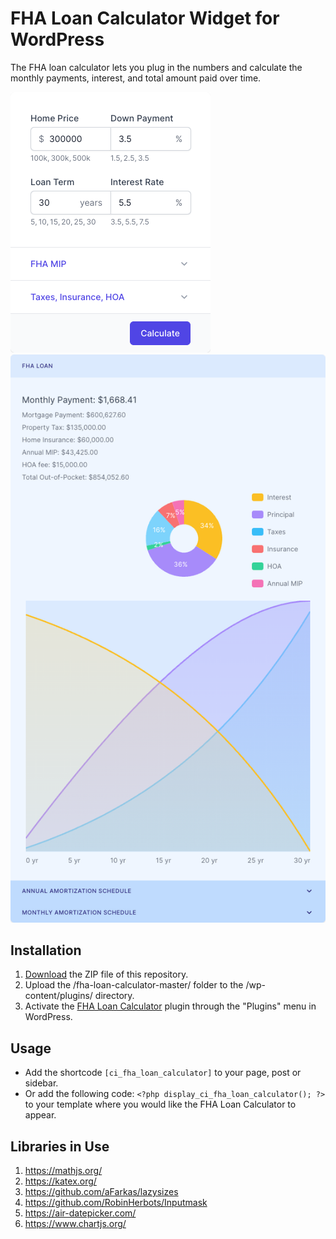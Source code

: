 # FHA Loan Calculator Widget for WordPress

The FHA loan calculator lets you plug in the numbers and calculate the monthly payments, interest, and total amount paid over time.

![FHA Loan Calculator Input Form](/assets/images/screenshot-1.png "FHA Loan Calculator Input Form")
![FHA Loan Calculator Calculation Results](/assets/images/screenshot-2.png "FHA Loan Calculator Calculation Results")

## Installation

1. [Download](https://github.com/pub-calculator-io/fha-loan-calculator/archive/refs/heads/master.zip) the ZIP file of this repository.
2. Upload the /fha-loan-calculator-master/ folder to the /wp-content/plugins/ directory.
3. Activate the [FHA Loan Calculator](https://www.calculator.io/fha-loan-calculator/ "FHA Loan Calculator Homepage") plugin through the "Plugins" menu in WordPress.

## Usage
* Add the shortcode `[ci_fha_loan_calculator]` to your page, post or sidebar.
* Or add the following code: `<?php display_ci_fha_loan_calculator(); ?>` to your template where you would like the FHA Loan Calculator to appear.

## Libraries in Use
1. https://mathjs.org/
2. https://katex.org/
3. https://github.com/aFarkas/lazysizes
4. https://github.com/RobinHerbots/Inputmask
5. https://air-datepicker.com/
6. https://www.chartjs.org/
